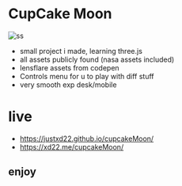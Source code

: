# CupCake Moon
![ss](res/ss.png)
- small project i made, learning three.js
- all assets publicly found (nasa assets included)
- lensflare assets from codepen
- Controls menu for u to play with diff stuff
- very smooth exp desk/mobile

# live
- https://justxd22.github.io/cupcakeMoon/
- https://xd22.me/cupcakeMoon/

## enjoy